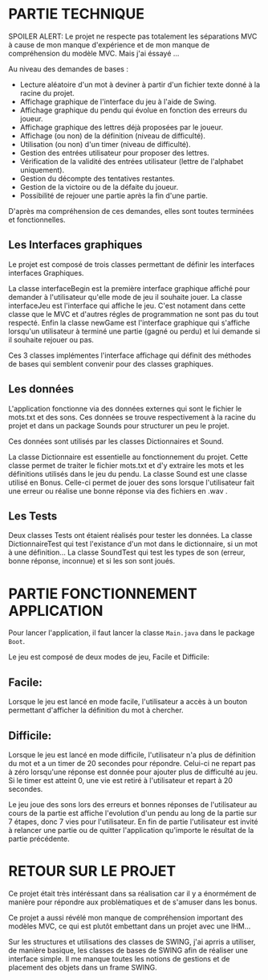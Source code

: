 # PARTIE TECHNIQUE

SPOILER ALERT: 
Le projet ne respecte pas totalement les séparations MVC à cause de mon manque d'expérience et de mon manque de compréhension du modèle MVC. Mais j'ai éssayé ...

Au niveau des demandes de bases :
- Lecture aléatoire d'un mot à deviner à partir d'un fichier texte donné à la racine du projet.
- Affichage graphique de l'interface du jeu à l'aide de Swing.
- Affichage graphique du pendu qui évolue en fonction des erreurs du joueur.
- Affichage graphique des lettres déjà proposées par le joueur.
- Affichage (ou non) de la définition (niveau de difficulté).
- Utilisation (ou non) d'un timer (niveau de difficulté).
- Gestion des entrées utilisateur pour proposer des lettres.
- Vérification de la validité des entrées utilisateur (lettre de l'alphabet uniquement).
- Gestion du décompte des tentatives restantes.
- Gestion de la victoire ou de la défaite du joueur.
- Possibilité de rejouer une partie après la fin d'une partie.

D'après ma compréhension de ces demandes, elles sont toutes terminées et fonctionnelles. 

## Les Interfaces graphiques

Le projet est composé de trois classes permettant de définir les interfaces interfaces Graphiques.

La classe interfaceBegin est la première interface graphique affiché pour demander à l'utilisateur qu'elle mode de jeu il souhaite jouer.
La classe interfaceJeu est l'interface qui affiche le jeu. C'est notament dans cette classe que le MVC et d'autres régles de programmation ne sont pas du tout respecté.
Enfin la classe newGame est l'interface graphique qui s'affiche lorsqu'un utilisateur à terminé une partie (gagné ou perdu) et lui demande si il souhaite rejouer ou pas.

Ces 3 classes implémentes l'interface affichage qui définit des méthodes de bases qui semblent convenir pour des classes graphiques.

## Les données

L'application fonctionne via des données externes qui sont le fichier le mots.txt et des sons. Ces données se trouve respectivement à la racine du projet et dans un package Sounds pour structurer un peu le projet.

Ces données sont utilisés par les classes Dictionnaires et Sound.

La classe Dictionnaire est essentielle au fonctionnement du projet. Cette classe permet de traiter le fichier mots.txt et d'y extraire les mots et les définitions utilisés dans le jeu du pendu. 
La classe Sound est une classe utilisé en Bonus. Celle-ci permet de jouer des sons lorsque l'utilisateur fait une erreur ou réalise une bonne réponse via des fichiers en .wav .

## Les Tests

Deux classes Tests ont étaient réalisés pour tester les données.
La classe DictionnaireTest qui test l'existance d'un mot dans le dictionnaire, si un mot à une définition...
La classe SoundTest qui test les types de son (erreur, bonne réponse, inconnue) et si les son sont joués.



# PARTIE FONCTIONNEMENT APPLICATION

Pour lancer l'application, il faut lancer la classe `Main.java` dans le package `Boot`.

Le jeu est composé de deux modes de jeu, Facile et Difficile:

## Facile:
Lorsque le jeu est lancé en mode facile, l'utilisateur a accès à un bouton permettant d'afficher la définition du mot à chercher.

## Difficile:

Lorsque le jeu est lancé en mode difficile, l'utilisateur n'a plus de définition du mot et a un timer de 20 secondes pour répondre. Celui-ci ne repart pas à zéro lorsqu'une réponse est donnée pour ajouter plus de difficulté au jeu. Si le timer est atteint 0, une vie est retiré à l'utilisateur et repart à 20 secondes.

Le jeu joue des sons lors des erreurs et bonnes réponses de l'utilisateur au cours de la partie est affiche l'evolution d'un pendu au long de la partie sur 7 étapes, donc 7 vies pour l'utilisateur. 
En fin de partie l'utilisateur est invité à relancer une partie ou de quitter l'application qu'importe le résultat de la partie précédente. 

# RETOUR SUR LE PROJET

Ce projet était très intéréssant dans sa réalisation car il y a énormément de manière pour répondre aux problèmatiques et de s'amuser dans les bonus.

Ce projet a aussi révélé mon manque de compréhension important des modèles MVC, ce qui est plutôt embettant dans un projet avec une IHM...

Sur les structures et utilisations des classes de SWING, j'ai aprris a utiliser, de manière basique, les classes de bases de SWING afin de réaliser une interface simple. Il me manque toutes les notions de gestions et de placement des objets dans un frame SWING. 
